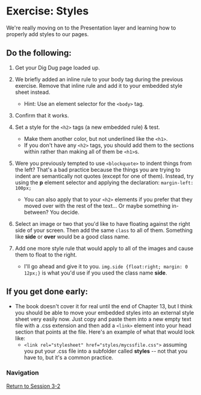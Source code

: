 # Exercise: Styles

We're really moving on to the Presentation layer and learning how to properly add styles to our pages.  

## Do the following:

1. Get your Dig Dug page loaded up.

1. We briefly added an inline rule to your body tag during the previous exercise.  Remove that inline rule and add it to your embedded style sheet instead.
    - Hint: Use an element selector for the `<body>` tag.

1. Confirm that it works.

1. Set a style for the `<h2>` tags (a new embedded rule) & test.
    - Make them another color, but not underlined like the `<h1>`.
    - If you don't have any `<h2>` tags, you should add them to the sections within rather than making all of them be `<h1>`s.
    
1. Were you previously tempted to use `<blockquote>` to indent things from the left?  That's a bad practice because the things you are trying to indent are semantically not quotes (except for one of them).  Instead, try using the **p** element selector and applying the declaration: `margin-left: 100px;`
    - You can also apply that to your `<h2>` elements if you prefer that they moved over with the rest of the text... Or maybe something in-between?  You decide.

1. Select an image or two that you'd like to have floating against the right side of your screen.  Then add the same `class` to all of them.  Something like **side** or **over** would be a good class name.

1. Add one more style rule that would apply to all of the images and cause them to float to the right.
    - I'll go ahead and give it to you.  `img.side {float:right; margin: 0 12px;}` is what you'd use if you used the class name **side**.

## If you get done early:
- The book doesn't cover it for real until the end of Chapter 13, but I think you should be able to move your embedded styles into an external style sheet very easily now.  Just copy and paste them into a new empty text file with a .css extension and then add a `<link>` element into your head section that points at the file.  Here's an example of what that would look like:
    - `<link rel="stylesheet" href="styles/mycssfile.css">` assuming you put your .css file into a subfolder called **styles** -- not that you have to, but it's a common practice.


### Navigation
[Return to Session 3-2](../sessions/3-2.md)


